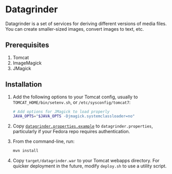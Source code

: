 Datagrinder
===========
Datagrinder is a set of services for deriving different versions of
media files. You can create smaller-sized images, convert images to
text, etc.

## Prerequisites

1. Tomcat
2. ImageMagick
3. JMagick

## Installation

1. Add the following options to your Tomcat config, usually to
   `TOMCAT_HOME/bin/setenv.sh`, or `/etc/sysconfig/tomcat7`:

    ``` sh
    # Add options for JMagick to load properly
    JAVA_OPTS="$JAVA_OPTS -Djmagick.systemclassloader=no"
    ```

2. Copy
   [`datagrinder.properties.example`](src/main/webapp/WEB-INF/classes/datagrinder.properties.example)
   to `datagrinder.properties`, particularly if your Fedora repo
   requires authentication.

3. From the command-line, run:

    ``` sh
    mvn install
    ```

4. Copy `target/datagrinder.war` to your Tomcat webapps directory. For
   quicker deployment in the future, modify `deploy.sh` to use a
   utility script.
